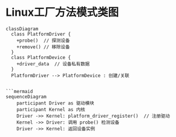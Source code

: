 # Linux工厂方法模式类图  
```mermaid  
classDiagram  
  class PlatformDriver {  
    +probe()  // 探测设备  
    +remove() // 移除设备  
  }  
  class PlatformDevice {  
    +driver_data  // 设备私有数据  
  }  
  PlatformDriver --> PlatformDevice : 创建/关联  
  

```mermaid
sequenceDiagram
    participant Driver as 驱动模块
    participant Kernel as 内核
    Driver ->> Kernel: platform_driver_register()  // 注册驱动
    Kernel ->> Driver: 调用 probe() 检测设备
    Driver ->> Kernel: 返回设备实例